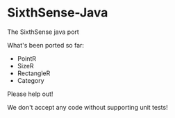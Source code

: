 SixthSense-Java
===============

The SixthSense java port

What's been ported so far:
  * PointR
  * SizeR
  * RectangleR
  * Category

Please help out!

We don't accept any code without supporting unit tests!
